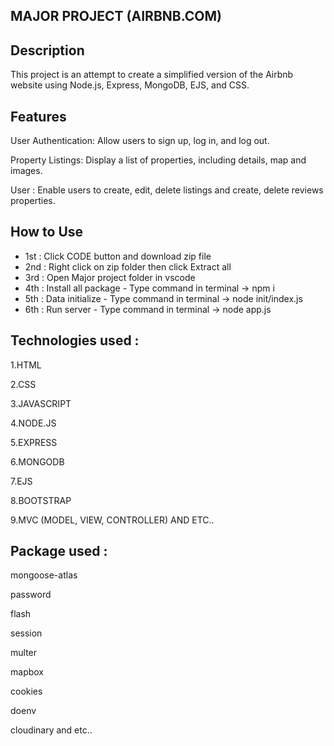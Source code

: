 MAJOR PROJECT (AIRBNB.COM)
------------------------------------------------------------------------------------------------------------------------------------------------------------------------
Description
------------------------------------------------------------------------------------------------------------
This project is an attempt to create a simplified version of the Airbnb website using Node.js, Express, MongoDB, EJS, and CSS.

Features
------------------------------------------------------------------------------------------------------------
User Authentication: Allow users to sign up, log in, and log out.

Property Listings: Display a list of properties, including details, map and images.

User : Enable users to create, edit, delete listings and create, delete reviews properties.

How to Use
------------------------------------------------------------------------------------------------------------
- 1st : Click CODE button and download zip file
- 2nd : Right click on zip folder then click Extract all 
- 3rd : Open Major project folder in vscode 
- 4th : Install all package - Type command in terminal -> npm i
- 5th : Data initialize - Type command in terminal -> node init/index.js
- 6th : Run server - Type command in terminal -> node app.js
  
Technologies used :
------------------------------------------------------------------------------------------------------------
1.HTML

2.CSS

3.JAVASCRIPT

4.NODE.JS

5.EXPRESS

6.MONGODB

7.EJS

8.BOOTSTRAP

9.MVC (MODEL, VIEW, CONTROLLER) AND ETC..

Package used :
---------------------------------------------------------------------------------------------------------------------------------------------

mongoose-atlas

password

flash

session

multer

mapbox

cookies

doenv

cloudinary and etc..
